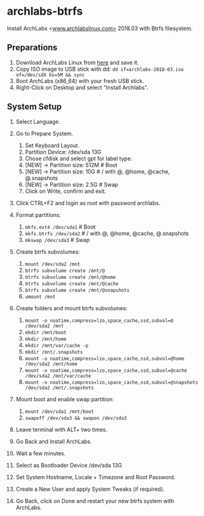 # archlabs-btrfs
Install ArchLabs &lt;www.archlabslinux.com> 2018.03 with Btrfs filesystem.

## Preparations
1. Download ArchLabs Linux from [here](https://archlabslinux.com/get-archlabs-2/) and save it.
2. Copy ISO image to USB stick with dd: `dd if=archlabs-2018-03.iso of=/dev/sdX bs=5M && sync`
3. Boot ArchLabs (x86_64) with your fresh USB stick.
4. Right-Click on Desktop and select "Install Archlabs".

## System Setup
1. Select Language.

2. Go to Prepare System.
    1. Set Keyboard Layout.
    2. Partition Device: /dev/sda 13G
    3. Chose cfdisk and select gpt for label type.
    4. [NEW] -> Partition size: 512M     # Boot
    5. [NEW] -> Partition size: 10G     # / with @, @home, @cache, @.snapshots
    6. [NEW] -> Partition size: 2.5G # Swap
    7. Click on Write, confirm and exit.

3. Click CTRL+F2 and login as root with password archlabs.
4. Format partitions:
    1. `mkfs.ext4 /dev/sda1`    # Boot
    2. `mkfs.btrfs /dev/sda2`   # / with @, @home, @cache, @.snapshots
    3. `mkswap /dev/sda3`       # Swap

5. Create btrfs subvolumes:
    1. `mount /dev/sda2 /mnt`
    2. `btrfs subvolume create /mnt/@`
    3. `btrfs subvolume create /mnt/@home`
    4. `btrfs subvolume create /mnt/@cache`
    5. `btrfs subvolume create /mnt/@snapshots`
    6. `umount /mnt`

6. Create folders and mount btrfs subvolumes:
    1. `mount -o noatime,compress=lzo,space_cache,ssd,subvol=@ /dev/sda2 /mnt`
    2. `mkdir /mnt/boot`
    3. `mkdir /mnt/home`
    4. `mkdir /mnt/var/cache -p`
    5. `mkdir /mnt/.snapshots`
    6. `mount -o noatime,compress=lzo,space_cache,ssd,subvol=@home /dev/sda2 /mnt/home`
    7. `mount -o noatime,compress=lzo,space_cache,ssd,subvol=@cache /dev/sda2 /mnt/var/cache`
    8. `mount -o noatime,compress=lzo,space_cache,ssd,subvol=@snapshots /dev/sda2 /mnt/.snapshots`

7. Mount boot and enable swap partition:
    1. `mount /dev/sda1 /mnt/boot`
    2. `swapoff /dev/sda3 && swapon /dev/sda3`

8. Leave terminal with ALT+<KEY-LEFT> two times.
9. Go Back and Install ArchLabs.
10. Wait a few minutes. 
11. Select as Bootloader Device /dev/sda  13G
12. Set System Hostname, Locale + Timezone and Root Password.
13. Create a New User and apply System Tweaks (if required).
14. Go Back, click on Done and restart your new btrfs system with ArchLabs.
